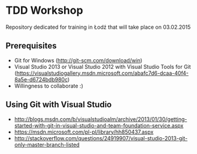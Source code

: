 # TDD Workshop
Repository dedicated for training in Łodź that will take place on 03.02.2015

## Prerequisites
- Git for Windows (http://git-scm.com/download/win)
- Visual Studio 2013 or Visual Studio 2012 with Visual Studio Tools for Git (https://visualstudiogallery.msdn.microsoft.com/abafc7d6-dcaa-40f4-8a5e-d6724bdb980c)
- Willingness to collaborate :)

## Using Git with Visual Studio
- http://blogs.msdn.com/b/visualstudioalm/archive/2013/01/30/getting-started-with-git-in-visual-studio-and-team-foundation-service.aspx
- https://msdn.microsoft.com/pl-pl/library/hh850437.aspx
- http://stackoverflow.com/questions/24919907/visual-studio-2013-git-only-master-branch-listed
